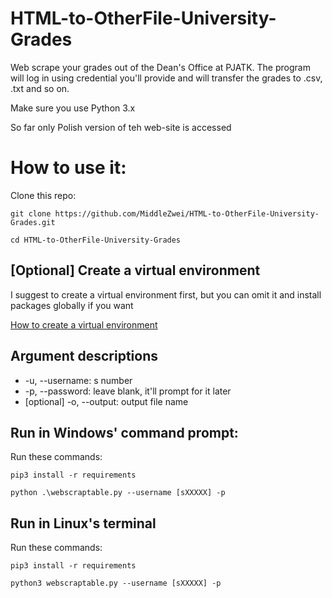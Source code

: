 # HTML-to-OtherFile-University-Grades

Web scrape your grades out of the Dean's Office at PJATK. 
The program will log in using credential you'll provide and will 
transfer the grades to .csv, .txt and so on.

Make sure you use Python 3.x

So far only Polish version of teh web-site is accessed

# How to use it:

Clone this repo:
```
git clone https://github.com/MiddleZwei/HTML-to-OtherFile-University-Grades.git

cd HTML-to-OtherFile-University-Grades
```

## [Optional] Create a virtual environment
I suggest to create a virtual environment first, but you can omit it and install packages globally if you want

[How to create a virtual environment](https://github.com/MiddleZwei/HTML-to-OtherFile-University-Grades/blob/master/virtualenv.md)

## Argument descriptions
- -u, --username: s number
- -p, --password: leave blank, it'll prompt for it later
- [optional] -o, --output: output file name

## Run in Windows' command prompt:

Run these commands:
```
pip3 install -r requirements

python .\webscraptable.py --username [sXXXXX] -p
```

## Run in Linux's terminal
Run these commands:
```
pip3 install -r requirements

python3 webscraptable.py --username [sXXXXX] -p
```